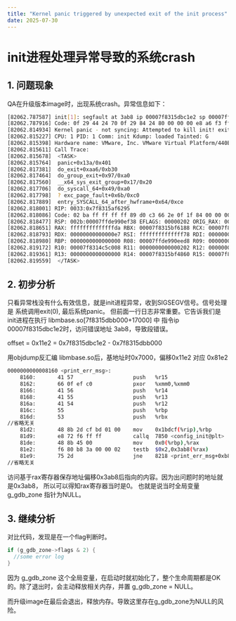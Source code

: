 ```yaml
---
title: "Kernel panic triggered by unexpected exit of the init process"
date: 2025-07-30
---
```


# init进程处理异常导致的系统crash

## 1. 问题现象

QA在升级版本image时，出现系统crash。异常信息如下：

```bash
[82062.787587] init[1]: segfault at 3ab8 ip 00007f8315dbc1e2 sp 00007ffde990f410 error 4 in libmbase.so[7f8315dbb000+17000] likely on CPU 1 (core 1, socket 0)
[82062.787916] Code: 0f 29 44 24 70 0f 29 84 24 80 00 00 00 e8 a6 f3 ff ff 85 c0 0f 88 1e 01 00 00 48 8b 2d cf bd 01 00 e8 72 f6 ff ff 48 8b 45 00 <f6> 80 b8 3a 00 00 02 75 2d 48 8b 84 24 18 01 00 00 64 48 2b 04 25
[82062.814934] Kernel panic - not syncing: Attempted to kill init! exitcode=0x00000000
[82062.815227] CPU: 1 PID: 1 Comm: init Kdump: loaded Tainted: G           O       6.1 #1
[82062.815398] Hardware name: VMware, Inc. VMware Virtual Platform/440BX Desktop Reference Platform, BIOS 6.00 09/21/2015
[82062.815611] Call Trace:
[82062.815678]  <TASK>
[82062.815764]  panic+0x13a/0x401
[82062.817381]  do_exit+0xaa6/0xb30
[82062.817464]  do_group_exit+0x97/0xa0
[82062.817560]  __x64_sys_exit_group+0x17/0x20
[82062.817706]  do_syscall_64+0x49/0xa0
[82062.817798]  ? exc_page_fault+0x6b/0xc0
[82062.817889]  entry_SYSCALL_64_after_hwframe+0x64/0xce
[82062.818001] RIP: 0033:0x7f8315af6295
[82062.818086] Code: 02 ba ff ff ff ff 89 d0 c3 66 2e 0f 1f 84 00 00 00 00 00 66 90 48 8b 35 71 db 0f 00 ba e7 00 00 00 eb 03 66 90 f4 89 d0 0f 05 <48> 3d 00 f0 ff ff 76 f3 f7 d8 64 89 06 eb ec 66 2e 0f 1f 84 00 00
[82062.818477] RSP: 002b:00007ffde990ef38 EFLAGS: 00000202 ORIG_RAX: 00000000000000e7
[82062.818651] RAX: ffffffffffffffda RBX: 00007f8315bf6188 RCX: 00007f8315af6295
[82062.818793] RDX: 00000000000000e7 RSI: ffffffffffffff78 RDI: 0000000000000000
[82062.818980] RBP: 0000000000000000 R08: 00007ffde990eed8 R09: 0000000000000007
[82062.819172] R10: 00007f8314c5c008 R11: 0000000000000202 R12: 0000000000000014
[82062.819361] R13: 0000000000000000 R14: 00007f8315bf4860 R15: 00007f8315bf61a0
[82062.819559]  </TASK>
```

## 2. 初步分析

只看异常栈没有什么有效信息，就是init进程异常，收到SIGSEGV信号。信号处理是 系统调用exit(0), 最后系统panic。
但前面一行日志非常重要。它告诉我们是init进程在执行 libmbase.so[7f8315dbb000+17000] 中 指令ip 00007f8315dbc1e2时，访问错误地址 3ab8，导致段错误。

offset = 0x11e2 = 0x7f8315dbc1e2 - 0x7f8315dbb000

用objdump反汇编 libmbase.so后，基地址时0x7000，偏移0x11e2 对应 0x81e2

```bash
0000000000008160 <print_err_msg>:
    8160:       41 57                   push   %r15
    8162:       66 0f ef c0             pxor   %xmm0,%xmm0
    8166:       41 56                   push   %r14
    8168:       41 55                   push   %r13
    816a:       41 54                   push   %r12
    816c:       55                      push   %rbp
    816d:       53                      push   %rbx
//省略无关
    81d2:       48 8b 2d cf bd 01 00    mov    0x1bdcf(%rip),%rbp        # 23fa8 <g_dbg_zone@Base>
    81d9:       e8 72 f6 ff ff          callq  7850 <config_init@plt>
    81de:       48 8b 45 00             mov    0x0(%rbp),%rax
    81e2:       f6 80 b8 3a 00 00 02    testb  $0x2,0x3ab8(%rax)
    81e9:       75 2d                   jne    8218 <print_err_msg+0xb8>
//省略无关
```

访问基于rax寄存器保存地址偏移0x3ab8后指向的内容。因为出问题时的地址就是0x3ab8， 所以可以得知rax寄存器当时是0。
也就是说当时全局变量 g_gdb_zone 指针为NULL。

## 3. 继续分析

对比代码，发现是在一个flag判断时。

```c
if (g_gdb_zone->flags & 2) {
  //some error log
}

```
因为 g_gdb_zone 这个全局变量，在启动时就初始化了，整个生命周期都是OK的。除了退出时，会主动释放相关内存，并置 g_gdb_zone = NULL。

而升级image在最后会退出，释放内存。导致这里存在g_gdb_zone为NULL的风险。


